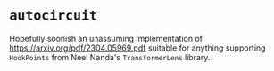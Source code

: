 # `autocircuit`

Hopefully soonish an unassuming implementation of https://arxiv.org/pdf/2304.05969.pdf suitable for anything supporting `HookPoints` from Neel Nanda's `TransformerLens` library.